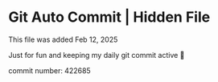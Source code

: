 # Git Auto Commit | Hidden File

This file was added Feb 12, 2025

Just for fun and keeping my daily git commit active 🤪

commit number: 422685
